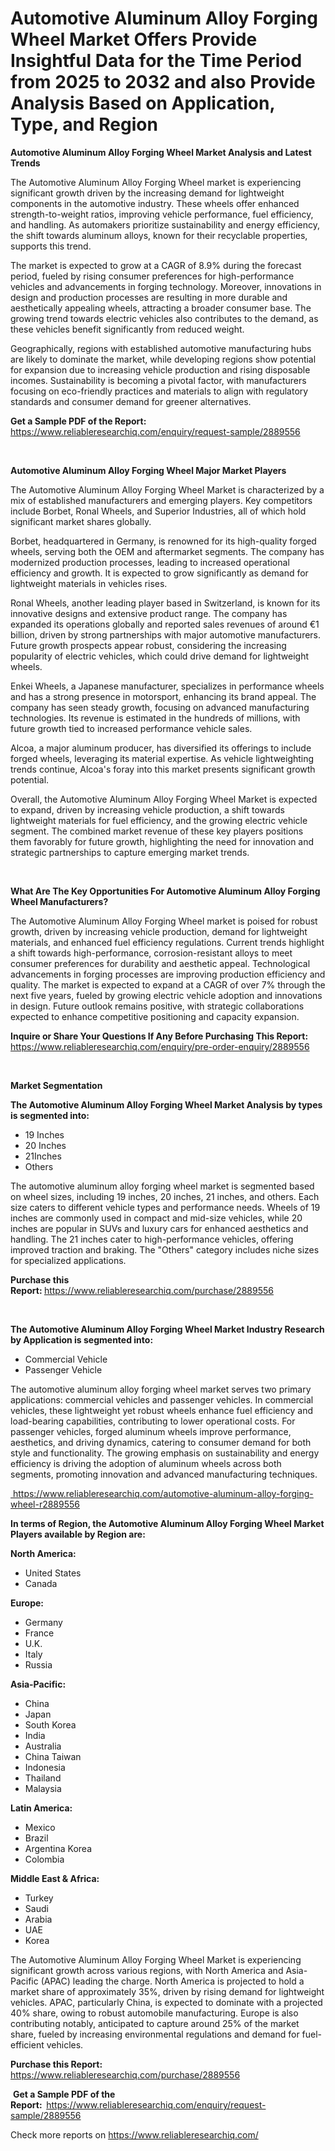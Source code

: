 <p><h1>Automotive Aluminum Alloy Forging Wheel Market Offers Provide Insightful Data for the Time Period from 2025 to 2032 and also Provide Analysis Based on Application, Type, and Region</h1></p><p><strong>Automotive Aluminum Alloy Forging Wheel Market Analysis and Latest Trends</strong></p>
<p><p>The Automotive Aluminum Alloy Forging Wheel market is experiencing significant growth driven by the increasing demand for lightweight components in the automotive industry. These wheels offer enhanced strength-to-weight ratios, improving vehicle performance, fuel efficiency, and handling. As automakers prioritize sustainability and energy efficiency, the shift towards aluminum alloys, known for their recyclable properties, supports this trend.</p><p>The market is expected to grow at a CAGR of 8.9% during the forecast period, fueled by rising consumer preferences for high-performance vehicles and advancements in forging technology. Moreover, innovations in design and production processes are resulting in more durable and aesthetically appealing wheels, attracting a broader consumer base. The growing trend towards electric vehicles also contributes to the demand, as these vehicles benefit significantly from reduced weight.</p><p>Geographically, regions with established automotive manufacturing hubs are likely to dominate the market, while developing regions show potential for expansion due to increasing vehicle production and rising disposable incomes. Sustainability is becoming a pivotal factor, with manufacturers focusing on eco-friendly practices and materials to align with regulatory standards and consumer demand for greener alternatives.</p></p>
<p><strong>Get a Sample PDF of the Report:&nbsp;</strong> <a href="https://www.reliableresearchiq.com/enquiry/request-sample/2889556?utm_campaign=2265&utm_medium=2&utm_source=Github&utm_content=ia&utm_term=14032025&utm_id=automotive-aluminum-alloy-forging-wheel">https://www.reliableresearchiq.com/enquiry/request-sample/2889556</a></p>
<p>&nbsp;</p>
<p><strong>Automotive Aluminum Alloy Forging Wheel Major Market Players</strong></p>
<p><p>The Automotive Aluminum Alloy Forging Wheel Market is characterized by a mix of established manufacturers and emerging players. Key competitors include Borbet, Ronal Wheels, and Superior Industries, all of which hold significant market shares globally.</p><p>Borbet, headquartered in Germany, is renowned for its high-quality forged wheels, serving both the OEM and aftermarket segments. The company has modernized production processes, leading to increased operational efficiency and growth. It is expected to grow significantly as demand for lightweight materials in vehicles rises.</p><p>Ronal Wheels, another leading player based in Switzerland, is known for its innovative designs and extensive product range. The company has expanded its operations globally and reported sales revenues of around €1 billion, driven by strong partnerships with major automotive manufacturers. Future growth prospects appear robust, considering the increasing popularity of electric vehicles, which could drive demand for lightweight wheels.</p><p>Enkei Wheels, a Japanese manufacturer, specializes in performance wheels and has a strong presence in motorsport, enhancing its brand appeal. The company has seen steady growth, focusing on advanced manufacturing technologies. Its revenue is estimated in the hundreds of millions, with future growth tied to increased performance vehicle sales.</p><p>Alcoa, a major aluminum producer, has diversified its offerings to include forged wheels, leveraging its material expertise. As vehicle lightweighting trends continue, Alcoa's foray into this market presents significant growth potential.</p><p>Overall, the Automotive Aluminum Alloy Forging Wheel Market is expected to expand, driven by increasing vehicle production, a shift towards lightweight materials for fuel efficiency, and the growing electric vehicle segment. The combined market revenue of these key players positions them favorably for future growth, highlighting the need for innovation and strategic partnerships to capture emerging market trends.</p></p>
<p>&nbsp;</p>
<p><strong>What Are The Key Opportunities For Automotive Aluminum Alloy Forging Wheel Manufacturers?</strong></p>
<p><p>The Automotive Aluminum Alloy Forging Wheel market is poised for robust growth, driven by increasing vehicle production, demand for lightweight materials, and enhanced fuel efficiency regulations. Current trends highlight a shift towards high-performance, corrosion-resistant alloys to meet consumer preferences for durability and aesthetic appeal. Technological advancements in forging processes are improving production efficiency and quality. The market is expected to expand at a CAGR of over 7% through the next five years, fueled by growing electric vehicle adoption and innovations in design. Future outlook remains positive, with strategic collaborations expected to enhance competitive positioning and capacity expansion.</p></p>
<p><strong>Inquire or Share Your Questions If Any Before Purchasing This Report:</strong> <a href="https://www.reliableresearchiq.com/enquiry/pre-order-enquiry/2889556?utm_campaign=2265&utm_medium=2&utm_source=Github&utm_content=ia&utm_term=14032025&utm_id=automotive-aluminum-alloy-forging-wheel">https://www.reliableresearchiq.com/enquiry/pre-order-enquiry/2889556</a></p>
<p>&nbsp;</p>
<p><strong>Market Segmentation</strong></p>
<p><strong>The Automotive Aluminum Alloy Forging Wheel Market Analysis by types is segmented into:</strong></p>
<p><ul><li>19 Inches</li><li>20 Inches</li><li>21Inches</li><li>Others</li></ul></p>
<p><p>The automotive aluminum alloy forging wheel market is segmented based on wheel sizes, including 19 inches, 20 inches, 21 inches, and others. Each size caters to different vehicle types and performance needs. Wheels of 19 inches are commonly used in compact and mid-size vehicles, while 20 inches are popular in SUVs and luxury cars for enhanced aesthetics and handling. The 21 inches cater to high-performance vehicles, offering improved traction and braking. The "Others" category includes niche sizes for specialized applications.</p></p>
<p><strong>Purchase this Report:&nbsp;</strong><a href="https://www.reliableresearchiq.com/purchase/2889556?utm_campaign=2265&utm_medium=2&utm_source=Github&utm_content=ia&utm_term=14032025&utm_id=automotive-aluminum-alloy-forging-wheel">https://www.reliableresearchiq.com/purchase/2889556</a></p>
<p>&nbsp;</p>
<p><strong>The Automotive Aluminum Alloy Forging Wheel Market Industry Research by Application is segmented into:</strong></p>
<p><ul><li>Commercial Vehicle</li><li>Passenger Vehicle</li></ul></p>
<p><p>The automotive aluminum alloy forging wheel market serves two primary applications: commercial vehicles and passenger vehicles. In commercial vehicles, these lightweight yet robust wheels enhance fuel efficiency and load-bearing capabilities, contributing to lower operational costs. For passenger vehicles, forged aluminum wheels improve performance, aesthetics, and driving dynamics, catering to consumer demand for both style and functionality. The growing emphasis on sustainability and energy efficiency is driving the adoption of aluminum wheels across both segments, promoting innovation and advanced manufacturing techniques.</p></p>
<p><a href="https://www.reliableresearchiq.com/automotive-aluminum-alloy-forging-wheel-r2889556?utm_campaign=2265&utm_medium=2&utm_source=Github&utm_content=ia&utm_term=14032025&utm_id=automotive-aluminum-alloy-forging-wheel">&nbsp;https://www.reliableresearchiq.com/automotive-aluminum-alloy-forging-wheel-r2889556</a></p>
<p><strong>In terms of Region, the Automotive Aluminum Alloy Forging Wheel Market Players available by Region are:</strong></p>
<p>
    <p> <strong> North America: </strong>
        <ul>
            <li>United States</li>
            <li>Canada</li>
        </ul>
        </p> 
    <p> <strong> Europe: </strong>
        <ul>
            <li>Germany</li>
            <li>France</li>
            <li>U.K.</li>
            <li>Italy</li>
            <li>Russia</li>
        </ul>
        </p> 
    <p> <strong> Asia-Pacific: </strong>
        <ul>
            <li>China</li>
            <li>Japan</li>
            <li>South Korea</li>
            <li>India</li>
            <li>Australia</li>
            <li>China Taiwan</li>
            <li>Indonesia</li>
            <li>Thailand</li>
            <li>Malaysia</li>
        </ul>
        </p> 
    <p> <strong> Latin America: </strong>
        <ul>
            <li>Mexico</li>
            <li>Brazil</li>
            <li>Argentina Korea</li>
            <li>Colombia</li>
        </ul>
        </p> 
    <p> <strong> Middle East & Africa: </strong>
        <ul>
            <li>Turkey</li>
            <li>Saudi</li>
            <li>Arabia</li>
            <li>UAE</li>
            <li>Korea</li>
        </ul>
    </p>
    </p>
<p><p>The Automotive Aluminum Alloy Forging Wheel Market is experiencing significant growth across various regions, with North America and Asia-Pacific (APAC) leading the charge. North America is projected to hold a market share of approximately 35%, driven by rising demand for lightweight vehicles. APAC, particularly China, is expected to dominate with a projected 40% share, owing to robust automobile manufacturing. Europe is also contributing notably, anticipated to capture around 25% of the market share, fueled by increasing environmental regulations and demand for fuel-efficient vehicles.</p></p>
<p><strong>Purchase this Report: </strong><a href="https://www.reliableresearchiq.com/purchase/2889556?utm_campaign=2265&utm_medium=2&utm_source=Github&utm_content=ia&utm_term=14032025&utm_id=automotive-aluminum-alloy-forging-wheel">https://www.reliableresearchiq.com/purchase/2889556</a></p>
<p>&nbsp;<strong>Get a Sample PDF of the Report:&nbsp;&nbsp;</strong><a href="https://www.reliableresearchiq.com/enquiry/request-sample/2889556?utm_campaign=2265&utm_medium=2&utm_source=Github&utm_content=ia&utm_term=14032025&utm_id=automotive-aluminum-alloy-forging-wheel">https://www.reliableresearchiq.com/enquiry/request-sample/2889556</a></p>
<p><strong></strong></p>
<p>Check more reports on <a href="https://www.reliableresearchiq.com/?utm_campaign=2265&utm_medium=2&utm_source=Github&utm_content=ia&utm_term=14032025&utm_id=automotive-aluminum-alloy-forging-wheel">https://www.reliableresearchiq.com/</a></p>